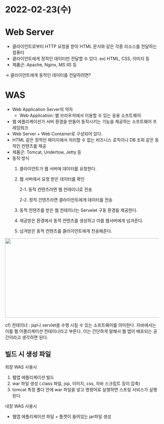 # 2022-02-23(수)

# Web Server

- 클라이언트로부터 HTTP 요청을 받아 HTML 문서와 같은 각종 리소스를 전달하는 컴퓨터
- 클라이언트에게 정적인 데이터만 전달할 수 있다. ex) HTML, CSS, 이미지 등
- 제품군: Apache, Nginx, MS IIS 등

→ 클라이언트에게 동적인 데이터를 전달하려면?

# WAS

- Web Application Server의 약자
    - Web Application: 웹 브라우저에서 이용할 수 있는 응용 소프트웨어
- 웹 에플리케이션가 서버 환경을 만들어 동작시키는 기능을 제공하는 소프트웨어 프레임워크
- Web Server + Web Container로 구성되어 있다.
- HTML 같은 정적인 페이지에서 처리할 수 없는 비즈니스 로직이나 DB 조회 같은 동적인 컨텐츠를 제공
- 제품군: Tomcat, Undertow, Jetty 등
- 동작 방식
    1. 클라이언트가 웹 서버에 데이터를 요청한다.
    2. 웹 서버에서 요청 받은 데이터를 확인
        
        2-1. 동적 컨텐츠라면 웹 컨테이너로 전송
        
        2-2. 정적 건텐츠라면 클라이언트에게 데이터를 전송
        
    3. 동적 컨텐츠를 받은 웹 컨테이너는 Servelet 구동 환경을 제공한다.
    4. 제공받은 환경에서 동적 컨텐츠를 생성하고 이를 웹서버에게 넘겨준다.
    5. 넘겨받은 동적 컨텐츠를 클라이언트에게 전송해준다.

<img src="https://user-images.githubusercontent.com/52793122/155315464-72747f82-2677-4a52-b58d-07671128fccd.png"  width="700" height="260"/>


cf) 컨테이너 : jsp나 servlet을 수행 시킬 수 있는 소프트웨어를 의미한다. 자바에서는 이를 웹 어플리케이션 컨테이너라고 부른다. 이는 간단하게 말해서 웹 앱이 배포되는 공간이라고 생각하면 된다.

## 빌드 시 생성 파일

외장 WAS 사용시

1. 웹앱 에플리케이션 빌드
2. war 파일 생성 (.class 파일, jsp, 이미지, css, 자바 스크립트 등이 압축)
3. tomcat 특정 폴더 안에 war 파일을 넣고 명령어로 실행하면 스프링 서비스가 실행된다.

내장 WAS 사용시

- 웹앱 에플리케이션 파일 + 톰캣이 들어있는 jar파일 생성